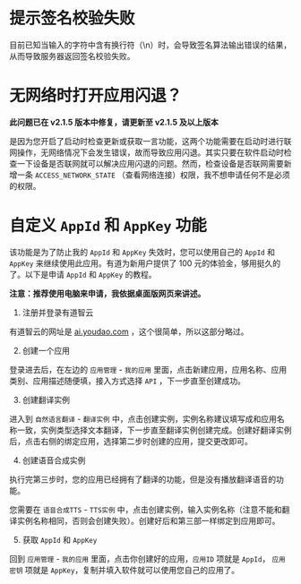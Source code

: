 # 提示签名校验失败

目前已知当输入的字符中含有换行符（\n）时，会导致签名算法输出错误的结果，从而导致服务器返回签名校验失败。

# 无网络时打开应用闪退？

**此问题已在 v2.1.5 版本中修复，请更新至 v2.1.5 及以上版本**

是因为您开启了启动时检查更新或获取一言功能，这两个功能需要在启动时进行联网操作，无网络情况下会发生错误，故而导致应用闪退。其实只要在软件启动时检查一下设备是否联网就可以解决应用闪退的问题。然而，检查设备是否联网需要新增一条 `ACCESS_NETWORK_STATE` （查看网络连接）权限，我不想申请任何不是必须的权限。

# 自定义 `AppId` 和 `AppKey` 功能

该功能是为了防止我的 `AppId` 和 `AppKey` 失效时，您可以使用自己的 `AppId` 和 `AppKey` 来继续使用此应用。有道为新用户提供了 100 元的体验金，够用挺久的了。以下是申请 `AppId` 和 `AppKey` 的教程。

**注意：推荐使用电脑来申请，我依据桌面版网页来讲述。**

1. 注册并登录有道智云

有道智云的网址是 [ai.youdao.com](https://ai.youdao.com/) ，这个很简单，所以这部分略过。

2. 创建一个应用

登录进去后，在左边的 `应用管理` - `我的应用` 里面，点击新建应用，应用名称、应用类别、应用描述随便填，接入方式选择 `API` ，下一步直至创建成功。

3. 创建翻译实例

进入到 `自然语言翻译` - `翻译实例` 中，点击创建实例，实例名称建议填写成和应用名称一致，实例类型选择文本翻译，下一步直至翻译实例创建完成。创建好翻译实例后，点击右侧的绑定应用，选择第二步时创建的应用，提交更改即可。

4. 创建语音合成实例

执行完第三步时，您的应用已经拥有了翻译的功能，但是没有播放翻译语音的功能。

您需要在 `语音合成TTS` - `TTS实例` 中，点击创建实例，输入实例名称（注意不能和翻译实例名称相同，否则会创建失败）。创建好后和第三部一样绑定到应用即可。

5. 获取 `AppId` 和 `AppKey`

回到 `应用管理` - `我的应用` 里面，点击你创建好的应用，`应用ID` 项就是 `AppId`， `应用密钥` 项就是 `AppKey`，复制并填入软件就可以使用您自己的应用了。
